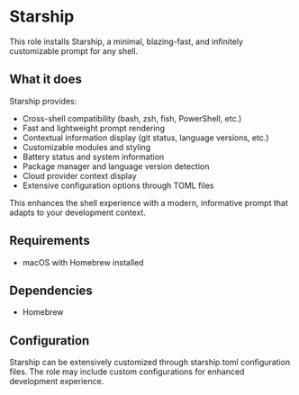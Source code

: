 # Starship

This role installs Starship, a minimal, blazing-fast, and infinitely customizable prompt for any shell.

## What it does

Starship provides:
- Cross-shell compatibility (bash, zsh, fish, PowerShell, etc.)
- Fast and lightweight prompt rendering
- Contextual information display (git status, language versions, etc.)
- Customizable modules and styling
- Battery status and system information
- Package manager and language version detection
- Cloud provider context display
- Extensive configuration options through TOML files

This enhances the shell experience with a modern, informative prompt that adapts to your development context.

## Requirements

- macOS with Homebrew installed

## Dependencies

- Homebrew

## Configuration

Starship can be extensively customized through starship.toml configuration files. The role may include custom configurations for enhanced development experience.
